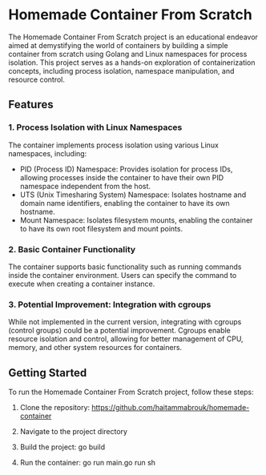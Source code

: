 # Homemade Container From Scratch

The Homemade Container From Scratch project is an educational endeavor aimed at demystifying the world of containers by building a simple container from scratch using Golang and Linux namespaces for process isolation. This project serves as a hands-on exploration of containerization concepts, including process isolation, namespace manipulation, and resource control.

## Features

### 1. Process Isolation with Linux Namespaces
The container implements process isolation using various Linux namespaces, including:
- PID (Process ID) Namespace: Provides isolation for process IDs, allowing processes inside the container to have their own PID namespace independent from the host.
- UTS (Unix Timesharing System) Namespace: Isolates hostname and domain name identifiers, enabling the container to have its own hostname.
- Mount Namespace: Isolates filesystem mounts, enabling the container to have its own root filesystem and mount points.

### 2. Basic Container Functionality
The container supports basic functionality such as running commands inside the container environment. Users can specify the command to execute when creating a container instance.

### 3. Potential Improvement: Integration with cgroups
While not implemented in the current version, integrating with cgroups (control groups) could be a potential improvement. Cgroups enable resource isolation and control, allowing for better management of CPU, memory, and other system resources for containers.

## Getting Started

To run the Homemade Container From Scratch project, follow these steps:

1. Clone the repository:
https://github.com/haitammabrouk/homemade-container

2. Navigate to the project directory
3. Build the project: go build
4. Run the container: go run main.go run sh

